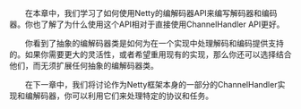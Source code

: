 &emsp;&emsp;在本章中，我们学习了如何使用Netty的编解码器API来编写解码器和编码器。你也了解了为什么使用这个API相对于直接使用ChannelHandler API更好。

&emsp;&emsp;你看到了抽象的编解码器类是如何为在一个实现中处理解码和编码提供支持的。如果你需要更大的灵活性，或者希望重用现有的实现，那么你还可以选择结合他们，而无须扩展任何抽象的编解码器类。

&emsp;&emsp;在下一章中，我们将讨论作为Netty框架本身的一部分的ChannelHandler实现和编解码器，你可以利用它们来处理特定的协议和任务。